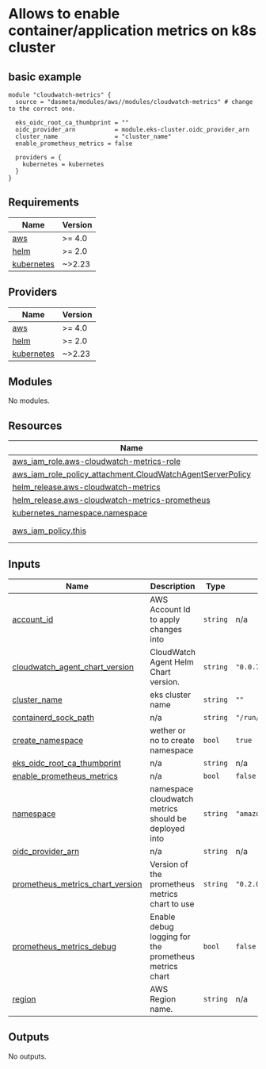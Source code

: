 <!-- BEGINNING OF PRE-COMMIT-TERRAFORM DOCS HOOK -->
# Allows to enable container/application metrics on k8s cluster

## basic example
```
module "cloudwatch-metrics" {
  source = "dasmeta/modules/aws//modules/cloudwatch-metrics" # change to the correct one.

  eks_oidc_root_ca_thumbprint = ""
  oidc_provider_arn           = module.eks-cluster.oidc_provider_arn
  cluster_name                = "cluster_name"
  enable_prometheus_metrics = false

  providers = {
    kubernetes = kubernetes
  }
}
```

## Requirements

| Name | Version |
|------|---------|
| <a name="requirement_aws"></a> [aws](#requirement\_aws) | >= 4.0 |
| <a name="requirement_helm"></a> [helm](#requirement\_helm) | >= 2.0 |
| <a name="requirement_kubernetes"></a> [kubernetes](#requirement\_kubernetes) | ~>2.23 |

## Providers

| Name | Version |
|------|---------|
| <a name="provider_aws"></a> [aws](#provider\_aws) | >= 4.0 |
| <a name="provider_helm"></a> [helm](#provider\_helm) | >= 2.0 |
| <a name="provider_kubernetes"></a> [kubernetes](#provider\_kubernetes) | ~>2.23 |

## Modules

No modules.

## Resources

| Name | Type |
|------|------|
| [aws_iam_role.aws-cloudwatch-metrics-role](https://registry.terraform.io/providers/hashicorp/aws/latest/docs/resources/iam_role) | resource |
| [aws_iam_role_policy_attachment.CloudWatchAgentServerPolicy](https://registry.terraform.io/providers/hashicorp/aws/latest/docs/resources/iam_role_policy_attachment) | resource |
| [helm_release.aws-cloudwatch-metrics](https://registry.terraform.io/providers/hashicorp/helm/latest/docs/resources/release) | resource |
| [helm_release.aws-cloudwatch-metrics-prometheus](https://registry.terraform.io/providers/hashicorp/helm/latest/docs/resources/release) | resource |
| [kubernetes_namespace.namespace](https://registry.terraform.io/providers/hashicorp/kubernetes/latest/docs/resources/namespace) | resource |
| [aws_iam_policy.this](https://registry.terraform.io/providers/hashicorp/aws/latest/docs/data-sources/iam_policy) | data source |

## Inputs

| Name | Description | Type | Default | Required |
|------|-------------|------|---------|:--------:|
| <a name="input_account_id"></a> [account\_id](#input\_account\_id) | AWS Account Id to apply changes into | `string` | n/a | yes |
| <a name="input_cloudwatch_agent_chart_version"></a> [cloudwatch\_agent\_chart\_version](#input\_cloudwatch\_agent\_chart\_version) | CloudWatch Agent Helm Chart version. | `string` | `"0.0.7"` | no |
| <a name="input_cluster_name"></a> [cluster\_name](#input\_cluster\_name) | eks cluster name | `string` | `""` | no |
| <a name="input_containerd_sock_path"></a> [containerd\_sock\_path](#input\_containerd\_sock\_path) | n/a | `string` | `"/run/dockershim.sock"` | no |
| <a name="input_create_namespace"></a> [create\_namespace](#input\_create\_namespace) | wether or no to create namespace | `bool` | `true` | no |
| <a name="input_eks_oidc_root_ca_thumbprint"></a> [eks\_oidc\_root\_ca\_thumbprint](#input\_eks\_oidc\_root\_ca\_thumbprint) | n/a | `string` | n/a | yes |
| <a name="input_enable_prometheus_metrics"></a> [enable\_prometheus\_metrics](#input\_enable\_prometheus\_metrics) | n/a | `bool` | `false` | no |
| <a name="input_namespace"></a> [namespace](#input\_namespace) | namespace cloudwatch metrics should be deployed into | `string` | `"amazon-cloudwatch"` | no |
| <a name="input_oidc_provider_arn"></a> [oidc\_provider\_arn](#input\_oidc\_provider\_arn) | n/a | `string` | n/a | yes |
| <a name="input_prometheus_metrics_chart_version"></a> [prometheus\_metrics\_chart\_version](#input\_prometheus\_metrics\_chart\_version) | Version of the prometheus metrics chart to use | `string` | `"0.2.0"` | no |
| <a name="input_prometheus_metrics_debug"></a> [prometheus\_metrics\_debug](#input\_prometheus\_metrics\_debug) | Enable debug logging for the prometheus metrics chart | `bool` | `false` | no |
| <a name="input_region"></a> [region](#input\_region) | AWS Region name. | `string` | n/a | yes |

## Outputs

No outputs.
<!-- END OF PRE-COMMIT-TERRAFORM DOCS HOOK -->
